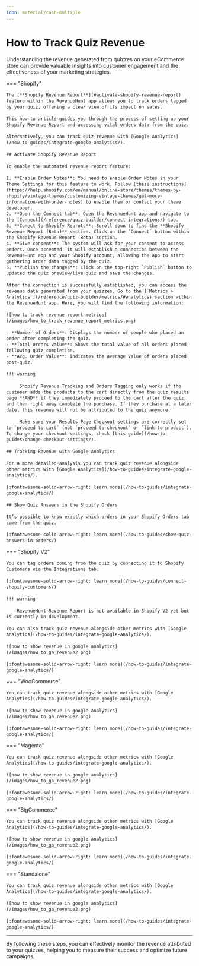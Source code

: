 ```yaml
---
icon: material/cash-multiple
---
```


# How to Track Quiz Revenue

Understanding the revenue generated from quizzes on your eCommerce store can provide valuable insights into customer engagement and the effectiveness of your marketing strategies. 

=== "Shopify"

    The [**Shopify Revenue Report**](#activate-shopify-revenue-report) feature within the RevenueHunt app allows you to track orders tagged by your quiz, offering a clear view of its impact on sales. 

    This how-to article guides you through the process of setting up your Shopify Revenue Report and accessing vital orders data from the quiz.

    Alternatively, you can track quiz revenue with [Google Analytics](/how-to-guides/integrate-google-analytics/).

    ## Activate Shopify Revenue Report

    To enable the automated revenue report feature:

    1. **Enable Order Notes**: You need to enable Order Notes in your Theme Settings for this feature to work. Follow [these instructions](https://help.shopify.com/en/manual/online-store/themes/themes-by-shopify/vintage-themes/customizing-vintage-themes/get-more-information-with-order-notes) to enable them or contact your theme developer.
    2. **Open the Connect tab**: Open the RevenueHunt app and navigate to the [Connect](/reference/quiz-builder/connect-integrations/) tab.
    3. **Conect to Shopify Reprots**: Scroll down to find the **Shopify Revenue Report (Beta)** section. Click on the `Connect` button within the Shopify Revenue Report (Beta) section.
    4. **Give consent**: The system will ask for your consent to access orders. Once accepted, it will establish a connection between the RevenueHunt app and your Shopify account, allowing the app to start gathering order data tagged by the quiz.
    5. **Publish the changes**: Click on the top-right `Publish` button to updated the quiz preview/live quiz and save the changes.

    After the connection is successfully established, you can access the revenue data generated from your quizzes. Go to the [`Metrics > Analytics`](/reference/quiz-builder/metrics/#analytics) section within the RevenueHunt app. Here, you will find the following information:

    ![how to track revenue report metrics](/images/how_to_track_revenue_report_metrics.png)

    - **Number of Orders**: Displays the number of people who placed an order after completing the quiz.
    - **Total Orders Value**: Shows the total value of all orders placed following quiz completion.
    - **Avg. Order Value**: Indicates the average value of orders placed post-quiz.

    !!! warning

         Shopify Revenue Tracking and Orders Tagging only works if the customer adds the products to the cart directly from the quiz results page **AND** if they immediately proceed to the cart after the quiz, and then right away complete the purchase. If they purchase at a later date, this revenue will not be attributed to the quiz anymore.
         
         Make sure your Results Page Checkout settings are correctly set to `proceed to cart` (not `proceed to checkout` or `link to product`). To change your checkout settings, check [this guide](/how-to-guides/change-checkout-settings/).

    ## Tracking Revenue with Google Analytics

    For a more detailed analysis you can track quiz revenue alongside other metrics with [Google Analytics](/how-to-guides/integrate-google-analytics/).

    [:fontawesome-solid-arrow-right: learn more](/how-to-guides/integrate-google-analytics/)

    ## Show Quiz Answers in the Shopify Orders

    It’s possible to know exactly which orders in your Shopify Orders tab come from the quiz.

    [:fontawesome-solid-arrow-right: learn more](/how-to-guides/show-quiz-answers-in-orders/)

=== "Shopify V2"

    You can tag orders coming from the quiz by connecting it to Shopify Customers via the Integrations tab.

    [:fontawesome-solid-arrow-right: learn more](/how-to-guides/connect-shopify-customers/)

    !!! warning

        RevenueHunt Revenue Report is not available in Shopify V2 yet but is currently in development.

    You can also track quiz revenue alongside other metrics with [Google Analytics](/how-to-guides/integrate-google-analytics/).

    ![how to show revenue in google analytics](/images/how_to_ga_revenue2.png)

    [:fontawesome-solid-arrow-right: learn more](/how-to-guides/integrate-google-analytics/)

=== "WooCommerce"

    You can track quiz revenue alongside other metrics with [Google Analytics](/how-to-guides/integrate-google-analytics/).

    ![how to show revenue in google analytics](/images/how_to_ga_revenue2.png)

    [:fontawesome-solid-arrow-right: learn more](/how-to-guides/integrate-google-analytics/)

=== "Magento"

    You can track quiz revenue alongside other metrics with [Google Analytics](/how-to-guides/integrate-google-analytics/).

    ![how to show revenue in google analytics](/images/how_to_ga_revenue2.png)

    [:fontawesome-solid-arrow-right: learn more](/how-to-guides/integrate-google-analytics/)
    
=== "BigCommerce"

    You can track quiz revenue alongside other metrics with [Google Analytics](/how-to-guides/integrate-google-analytics/).

    ![how to show revenue in google analytics](/images/how_to_ga_revenue2.png)

    [:fontawesome-solid-arrow-right: learn more](/how-to-guides/integrate-google-analytics/)

=== "Standalone"

    You can track quiz revenue alongside other metrics with [Google Analytics](/how-to-guides/integrate-google-analytics/).

    ![how to show revenue in google analytics](/images/how_to_ga_revenue2.png)

    [:fontawesome-solid-arrow-right: learn more](/how-to-guides/integrate-google-analytics/)

---
By following these steps, you can effectively monitor the revenue attributed to your quizzes, helping you to measure their success and optimize future campaigns.